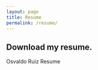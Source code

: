 ```yaml
---
layout: page
title: Resume
permalink: /resume/
---
```


## Download my resume.

Osvaldo Ruiz Resume

